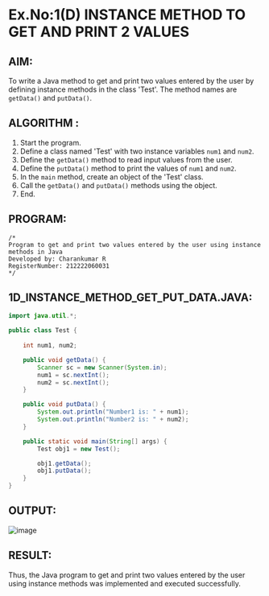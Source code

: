 # Ex.No:1(D) INSTANCE METHOD TO GET AND PRINT 2 VALUES

## AIM:
To write a Java method to get and print two values entered by the user by defining instance methods in the class 'Test'. The method names are `getData()` and `putData()`.

## ALGORITHM :
1. Start the program.
2. Define a class named 'Test' with two instance variables `num1` and `num2`.
3. Define the `getData()` method to read input values from the user.
4. Define the `putData()` method to print the values of `num1` and `num2`.
5. In the `main` method, create an object of the 'Test' class.
6. Call the `getData()` and `putData()` methods using the object.
7. End.

## PROGRAM:
```
/*
Program to get and print two values entered by the user using instance methods in Java
Developed by: Charankumar R
RegisterNumber: 212222060031
*/
```

## 1D_INSTANCE_METHOD_GET_PUT_DATA.JAVA:
```java
import java.util.*;

public class Test {
    
    int num1, num2;

    public void getData() {
        Scanner sc = new Scanner(System.in);
        num1 = sc.nextInt();
        num2 = sc.nextInt();
    }

    public void putData() {
        System.out.println("Number1 is: " + num1);
        System.out.println("Number2 is: " + num2);
    }

    public static void main(String[] args) {
        Test obj1 = new Test();

        obj1.getData();
        obj1.putData();
    }
}
```

## OUTPUT:
![image](https://github.com/user-attachments/assets/21256776-5e34-47a1-951c-9113b07f95b4)


## RESULT:
Thus, the Java program to get and print two values entered by the user using instance methods was implemented and executed successfully.
